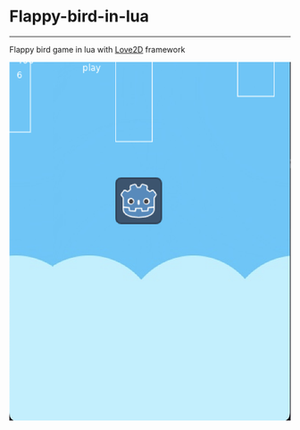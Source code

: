 # Flappy-bird-in-lua
---
Flappy bird game in lua with [Love2D](https://love2d.org) framework

![ReadMe Image](/assets/readMe.png)